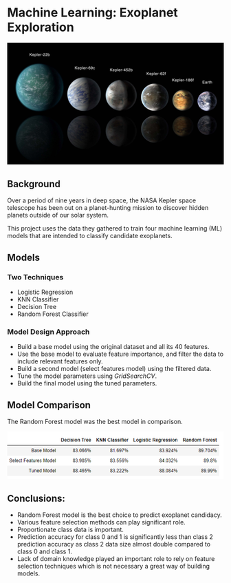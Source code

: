 # Machine Learning: Exoplanet Exploration

![exoplanets.jpg](Images/exoplanets.jpg)

## Background
Over a period of nine years in deep space, the NASA Kepler space telescope has been out on a planet-hunting mission to discover hidden planets outside of our solar system.

This project uses the data they gathered to train four machine learning (ML) models that are intended to classify candidate exoplanets. 

## Models
### Two Techniques
- Logistic Regression
- KNN Classifier
- Decision Tree
- Random Forest Classifier

### Model Design Approach
- Build a base model using the original dataset and all its 40 features.
- Use the base model to evaluate feature importance, and filter the data to include relevant features only.
- Build a second model (select features model) using the filtered data.
- Tune the model parameters using *GridSearchCV*.
- Build the final model using the tuned parameters. 

## Model Comparison
The Random Forest model was the best model in comparison.  

![FinalModel](Images/FinalModel.png)

## Conclusions:
- Random Forest model is the best choice to predict exoplanet candidacy. 
- Various feature selection methods can play significant role.
- Proportionate class data is important. 
- Prediction accuracy for class 0 and 1 is significantly less than class 2 prediction accuracy as class 2 data size almost double compared to class 0 and class 1.
- Lack of domain knowledge played an important role to rely on feature selection techniques which is not necessary a great way of building models.